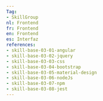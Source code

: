 ```yaml
---
Tag: 
- SkillGroup
nl: Frontend
fr: Frontend
en: Frontend
es: Interfaz
references:
- skill-base-03-01-angular    
- skill-base-03-02-jquery     
- skill-base-03-03-css        
- skill-base-03-04-bootstrap
- skill-base-03-05-material-design
- skill-base-03-06-nodeJs
- skill-base-03-07-npm
- skill-base-03-08-jest
---
```

